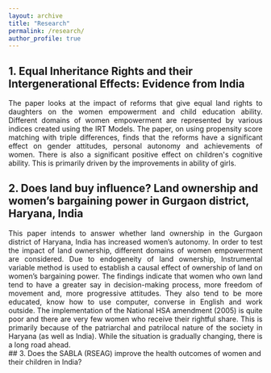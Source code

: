 ```yaml
---
layout: archive
title: "Research"
permalink: /research/
author_profile: true
---
```




## 1. Equal Inheritance Rights and their Intergenerational Effects: Evidence from India
<div style="text-align: justify;">
The paper looks at the impact of reforms that give equal land rights to daughters on the women empowerment and child education ability. Different domains of women empowerment are represented by various indices created using the IRT Models. The paper, on using propensity score matching with triple differences, finds that the reforms have a significant effect on gender attitudes, personal autonomy and achievements of women. There is also a significant positive effect on children's cognitive ability. This is primarily driven by the improvements in ability of girls.
</div>
 

## 2. Does land buy influence? Land ownership and women’s bargaining power in Gurgaon district, Haryana, India
<div style="text-align: justify;">
This paper intends to answer whether land ownership in the Gurgaon district of Haryana, India has increased women’s autonomy. In order to test the impact of land ownership, different domains of women empowerment are considered. Due to endogeneity of land ownership, Instrumental variable method is used to establish a causal effect of ownership of land on women’s bargaining power. The findings indicate that women who own land tend to have a greater say in decision-making process, more freedom of movement and, more progressive attitudes. They also tend to be more educated, know how to use computer, converse in English and work outside. The implementation of the National HSA amendment (2005) is quite poor and there are very few women who receive their rightful share. This is primarily because of the patriarchal and patrilocal nature of the society in Haryana (as well as India). While the situation is gradually changing, there is a long road ahead.
</div>
## 3. Does the SABLA (RSEAG) improve the health outcomes of women and their children in India?


